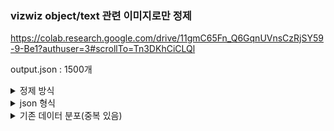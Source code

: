 ### vizwiz object/text 관련 이미지로만 정제

https://colab.research.google.com/drive/11gmC65Fn_Q6GqnUVnsCzRjSY59-9-Be1?authuser=3#scrollTo=Tn3DKhCiCLQl

output.json : 1500개

<details>
    <summary>정제 방식</summary>


    Annotations, train.json (https://vizwiz.org/tasks-and-datasets/vqa/) 과 
    
    vision skill Annotations csv파일( https://vizwiz.org/tasks-and-datasets/vision-skills/)을 사용하여 text or object task인 데이터로 좁히기
    

</details>

<details>
    <summary>json 형식</summary>

```XML
[
  {
    "image": "VizWiz_train_00000000.jpg",
    "question": "What's the name of this product?",
    "answers": [
      { "answer_confidence": "yes", "answer": "basil leaves" },
      { "answer_confidence": "yes", "answer": "basil leaves" },
      { "answer_confidence": "yes", "answer": "basil" },
      { "answer_confidence": "yes", "answer": "basil" },
      { "answer_confidence": "yes", "answer": "basil leaves" },
      { "answer_confidence": "yes", "answer": "basil leaves" },
      { "answer_confidence": "yes", "answer": "basil leaves" },
      { "answer_confidence": "yes", "answer": "basil leaves" },
      { "answer_confidence": "yes", "answer": "basil leaves" },
      { "answer_confidence": "yes", "answer": "basil" }
    ]
  },
  {
    "image": "VizWiz_train_00000023.jpg",
    "question": "What is this movie?",
    "answers": [
      { "answer_confidence": "yes", "answer": "brides maids" },
      { "answer_confidence": "yes", "answer": "brides maids" },
      { "answer_confidence": "yes", "answer": "bridesmaids" },
      { "answer_confidence": "yes", "answer": "bridesmaids" },
      { "answer_confidence": "yes", "answer": "bridesmaids" },
      { "answer_confidence": "yes", "answer": "brides maids" },
      { "answer_confidence": "yes", "answer": "brides maids" },
      { "answer_confidence": "yes", "answer": "brides maid" },
      { "answer_confidence": "no", "answer": "unanswerable" },
      { "answer_confidence": "yes", "answer": "brides maids" }
    ]
  },

.
.
.
]
```

</details>


<details>
    <summary>기존 데이터 분포(중복 있음)</summary>

text, object, color, count, other

TXT, OBJ, COL, CNT, OTH

[9705, 14217, 10462, 1585, 863]

</details>

